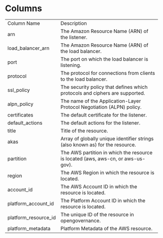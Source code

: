 # Columns  

<table>
	<tr><td>Column Name</td><td>Description</td></tr>
	<tr><td>arn</td><td>The Amazon Resource Name (ARN) of the listener.</td></tr>
	<tr><td>load_balancer_arn</td><td>The Amazon Resource Name (ARN) of the load balancer.</td></tr>
	<tr><td>port</td><td>The port on which the load balancer is listening.</td></tr>
	<tr><td>protocol</td><td>The protocol for connections from clients to the load balancer.</td></tr>
	<tr><td>ssl_policy</td><td>The security policy that defines which protocols and ciphers are supported.</td></tr>
	<tr><td>alpn_policy</td><td>The name of the Application-Layer Protocol Negotiation (ALPN) policy.</td></tr>
	<tr><td>certificates</td><td>The default certificate for the listener.</td></tr>
	<tr><td>default_actions</td><td>The default actions for the listener.</td></tr>
	<tr><td>title</td><td>Title of the resource.</td></tr>
	<tr><td>akas</td><td>Array of globally unique identifier strings (also known as) for the resource.</td></tr>
	<tr><td>partition</td><td>The AWS partition in which the resource is located (aws, aws-cn, or aws-us-gov).</td></tr>
	<tr><td>region</td><td>The AWS Region in which the resource is located.</td></tr>
	<tr><td>account_id</td><td>The AWS Account ID in which the resource is located.</td></tr>
	<tr><td>platform_account_id</td><td>The Platform Account ID in which the resource is located.</td></tr>
	<tr><td>platform_resource_id</td><td>The unique ID of the resource in opengovernance.</td></tr>
	<tr><td>platform_metadata</td><td>Platform Metadata of the AWS resource.</td></tr>
</table>